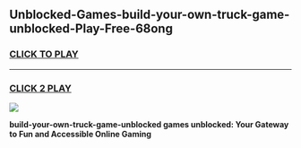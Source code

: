 
## Unblocked-Games-build-your-own-truck-game-unblocked-Play-Free-68ong
<h3>
<a href="https://premium76.site?title=build-your-own-truck-game-unblocked&ref=10A">CLICK TO PLAY</a></h3>
<hr>

<h3>
<a href="https://premium76.site?title=build-your-own-truck-game-unblocked&ref=10A">CLICK 2 PLAY</a>
  
</h3>

<a href="https://premium76.site?title=build-your-own-truck-game-unblocked&ref=10A"><img src="https://clearcache.store/games.png"></a>


**build-your-own-truck-game-unblocked games unblocked: Your Gateway to Fun and Accessible Online Gaming**
